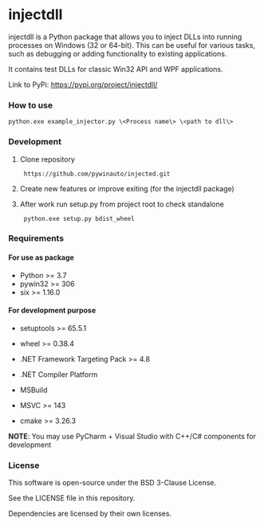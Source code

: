 # injectdll

injectdll is a Python package that allows you to inject DLLs into running processes on Windows (32 or 64-bit). 
This can be useful for various tasks, such as debugging or adding functionality to existing applications.

It contains test DLLs for classic Win32 API and WPF applications.

Link to PyPi: https://pypi.org/project/injectdll/

### How to use

    python.exe example_injector.py \<Process name\> \<path to dll\> 

### Development

1. Clone repository
       
        https://github.com/pywinauto/injected.git

2. Create new features or improve exiting (for the injectdll package)

3. After work run setup.py from project root to check standalone

        python.exe setup.py bdist_wheel

### Requirements

#### For use as package

* Python >= 3.7
* pywin32 >= 306
* six >= 1.16.0

#### For development purpose

* setuptools >= 65.5.1

* wheel >= 0.38.4

* .NET Framework Targeting Pack >= 4.8

* .NET Compiler Platform

* MSBuild

* MSVC >= 143

* cmake >= 3.26.3


**NOTE**: You may use PyCharm + Visual Studio with C++/C# components for development 

### License

This software is open-source under the BSD 3-Clause License.

See the LICENSE file in this repository.

Dependencies are licensed by their own licenses.